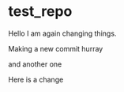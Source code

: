 # test_repo

Hello I am again changing things.

Making a new commit hurray

and another one

Here is a change
